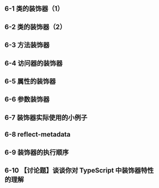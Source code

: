 ## 6-1 类的装饰器（1）

## 6-2 类的装饰器（2）

## 6-3 方法装饰器

## 6-4 访问器的装饰器

## 6-5 属性的装饰器 

## 6-6 参数装饰器 

## 6-7 装饰器实际使用的小例子 

## 6-8 reflect-metadata

## 6-9 装饰器的执行顺序

## 6-10 【讨论题】谈谈你对 TypeScript 中装饰器特性的理解